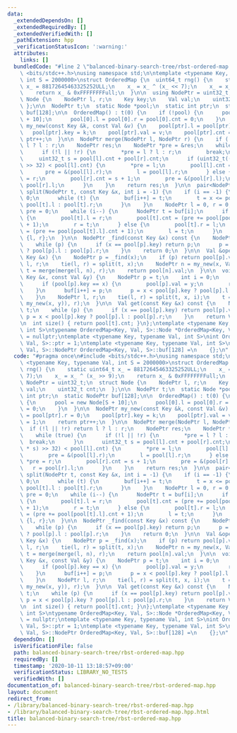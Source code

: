 ```yaml
---
data:
  _extendedDependsOn: []
  _extendedRequiredBy: []
  _extendedVerifiedWith: []
  _pathExtension: hpp
  _verificationStatusIcon: ':warning:'
  attributes:
    links: []
  bundledCode: "#line 2 \"balanced-binary-search-tree/rbst-ordered-map.hpp\"\n#include\
    \ <bits/stdc++.h>\nusing namespace std;\n\ntemplate <typename Key, typename Val,\
    \ int S = 2000000>\nstruct OrderedMap {\n  uint64_t rng() {\n    static uint64_t\
    \ x_ = 88172645463325252ULL;\n    x_ = x_ ^ (x_ << 7);\n    x_ = x_ ^ (x_ >> 9);\n\
    \    return x_ & 0xFFFFFFFFull;\n  }\n\n  using NodePtr = uint32_t;\n  struct\
    \ Node {\n    NodePtr l, r;\n    Key key;\n    Val val;\n    uint32_t cnt;\n \
    \ };\n\n  NodePtr t;\n  static Node *pool;\n  static int ptr;\n  static NodePtr\
    \ buf[128];\n\n  OrderedMap() : t(0) {\n    if (!pool) {\n      pool = new Node[S\
    \ + 10];\n      pool[0].l = pool[0].r = pool[0].cnt = 0;\n    }\n  }\n\n  NodePtr\
    \ my_new(const Key &k, const Val &v) {\n    pool[ptr].l = pool[ptr].r = 0;\n \
    \   pool[ptr].key = k;\n    pool[ptr].val = v;\n    pool[ptr].cnt = 1;\n    return\
    \ ptr++;\n  }\n\n  NodePtr merge(NodePtr l, NodePtr r) {\n    if (!l || !r) return\
    \ l ? l : r;\n    NodePtr res;\n    NodePtr *pre = &res;\n    while (true) {\n\
    \      if (!l || !r) {\n        *pre = l ? l : r;\n        break;\n      }\n \
    \     uint32_t s = pool[l].cnt + pool[r].cnt;\n      if (uint32_t((rng() * s)\
    \ >> 32) < pool[l].cnt) {\n        *pre = l;\n        pool[l].cnt = s + 1;\n \
    \       pre = &(pool[l].r);\n        l = pool[l].r;\n      } else {\n        *pre\
    \ = r;\n        pool[r].cnt = s + 1;\n        pre = &(pool[r].l);\n        r =\
    \ pool[r].l;\n      }\n    }\n    return res;\n  }\n\n  pair<NodePtr, NodePtr>\
    \ split(NodePtr t, const Key &x, int i = -1) {\n    if (i == -1) {\n      i =\
    \ 0;\n      while (t) {\n        buf[i++] = t;\n        t = x <= pool[t].key ?\
    \ pool[t].l : pool[t].r;\n      }\n    }\n    NodePtr l = 0, r = 0;\n    uint32_t\
    \ pre = 0;\n    while (i--) {\n      NodePtr t = buf[i];\n      if (x <= pool[t].key)\
    \ {\n        pool[t].l = r;\n        pool[t].cnt = (pre += pool[pool[t].r].cnt\
    \ + 1);\n        r = t;\n      } else {\n        pool[t].r = l;\n        pool[t].cnt\
    \ = (pre += pool[pool[t].l].cnt + 1);\n        l = t;\n      }\n    }\n    return\
    \ {l, r};\n  }\n\n  NodePtr _find(const Key &x) const {\n    NodePtr p = t;\n\
    \    while (p) {\n      if (x == pool[p].key) return p;\n      p = x < pool[p].key\
    \ ? pool[p].l : pool[p].r;\n    }\n    return 0;\n  }\n\n  Val &operator[](const\
    \ Key &x) {\n    NodePtr p = _find(x);\n    if (p) return pool[p].val;\n    NodePtr\
    \ l, r;\n    tie(l, r) = split(t, x);\n    NodePtr n = my_new(x, Val());\n   \
    \ t = merge(merge(l, n), r);\n    return pool[n].val;\n  }\n\n  void insert(const\
    \ Key &x, const Val &y) {\n    NodePtr p = t;\n    int i = 0;\n    while (p) {\n\
    \      if (pool[p].key == x) {\n        pool[p].val = y;\n        return;\n  \
    \    }\n      buf[i++] = p;\n      p = x < pool[p].key ? pool[p].l : pool[p].r;\n\
    \    }\n    NodePtr l, r;\n    tie(l, r) = split(t, x, i);\n    t = merge(merge(l,\
    \ my_new(x, y)), r);\n  }\n\n  Val get(const Key &x) const {\n    NodePtr p =\
    \ t;\n    while (p) {\n      if (x == pool[p].key) return pool[p].val;\n     \
    \ p = x < pool[p].key ? pool[p].l : pool[p].r;\n    }\n    return Val();\n  }\n\
    \n  int size() { return pool[t].cnt; }\n};\ntemplate <typename Key, typename Val,\
    \ int S>\ntypename OrderedMap<Key, Val, S>::Node *OrderedMap<Key, Val, S>::pool\
    \ = nullptr;\ntemplate <typename Key, typename Val, int S>\nint OrderedMap<Key,\
    \ Val, S>::ptr = 1;\ntemplate <typename Key, typename Val, int S>\ntypename OrderedMap<Key,\
    \ Val, S>::NodePtr OrderedMap<Key, Val, S>::buf[128] =\n    {};\n"
  code: "#pragma once\n#include <bits/stdc++.h>\nusing namespace std;\n\ntemplate\
    \ <typename Key, typename Val, int S = 2000000>\nstruct OrderedMap {\n  uint64_t\
    \ rng() {\n    static uint64_t x_ = 88172645463325252ULL;\n    x_ = x_ ^ (x_ <<\
    \ 7);\n    x_ = x_ ^ (x_ >> 9);\n    return x_ & 0xFFFFFFFFull;\n  }\n\n  using\
    \ NodePtr = uint32_t;\n  struct Node {\n    NodePtr l, r;\n    Key key;\n    Val\
    \ val;\n    uint32_t cnt;\n  };\n\n  NodePtr t;\n  static Node *pool;\n  static\
    \ int ptr;\n  static NodePtr buf[128];\n\n  OrderedMap() : t(0) {\n    if (!pool)\
    \ {\n      pool = new Node[S + 10];\n      pool[0].l = pool[0].r = pool[0].cnt\
    \ = 0;\n    }\n  }\n\n  NodePtr my_new(const Key &k, const Val &v) {\n    pool[ptr].l\
    \ = pool[ptr].r = 0;\n    pool[ptr].key = k;\n    pool[ptr].val = v;\n    pool[ptr].cnt\
    \ = 1;\n    return ptr++;\n  }\n\n  NodePtr merge(NodePtr l, NodePtr r) {\n  \
    \  if (!l || !r) return l ? l : r;\n    NodePtr res;\n    NodePtr *pre = &res;\n\
    \    while (true) {\n      if (!l || !r) {\n        *pre = l ? l : r;\n      \
    \  break;\n      }\n      uint32_t s = pool[l].cnt + pool[r].cnt;\n      if (uint32_t((rng()\
    \ * s) >> 32) < pool[l].cnt) {\n        *pre = l;\n        pool[l].cnt = s + 1;\n\
    \        pre = &(pool[l].r);\n        l = pool[l].r;\n      } else {\n       \
    \ *pre = r;\n        pool[r].cnt = s + 1;\n        pre = &(pool[r].l);\n     \
    \   r = pool[r].l;\n      }\n    }\n    return res;\n  }\n\n  pair<NodePtr, NodePtr>\
    \ split(NodePtr t, const Key &x, int i = -1) {\n    if (i == -1) {\n      i =\
    \ 0;\n      while (t) {\n        buf[i++] = t;\n        t = x <= pool[t].key ?\
    \ pool[t].l : pool[t].r;\n      }\n    }\n    NodePtr l = 0, r = 0;\n    uint32_t\
    \ pre = 0;\n    while (i--) {\n      NodePtr t = buf[i];\n      if (x <= pool[t].key)\
    \ {\n        pool[t].l = r;\n        pool[t].cnt = (pre += pool[pool[t].r].cnt\
    \ + 1);\n        r = t;\n      } else {\n        pool[t].r = l;\n        pool[t].cnt\
    \ = (pre += pool[pool[t].l].cnt + 1);\n        l = t;\n      }\n    }\n    return\
    \ {l, r};\n  }\n\n  NodePtr _find(const Key &x) const {\n    NodePtr p = t;\n\
    \    while (p) {\n      if (x == pool[p].key) return p;\n      p = x < pool[p].key\
    \ ? pool[p].l : pool[p].r;\n    }\n    return 0;\n  }\n\n  Val &operator[](const\
    \ Key &x) {\n    NodePtr p = _find(x);\n    if (p) return pool[p].val;\n    NodePtr\
    \ l, r;\n    tie(l, r) = split(t, x);\n    NodePtr n = my_new(x, Val());\n   \
    \ t = merge(merge(l, n), r);\n    return pool[n].val;\n  }\n\n  void insert(const\
    \ Key &x, const Val &y) {\n    NodePtr p = t;\n    int i = 0;\n    while (p) {\n\
    \      if (pool[p].key == x) {\n        pool[p].val = y;\n        return;\n  \
    \    }\n      buf[i++] = p;\n      p = x < pool[p].key ? pool[p].l : pool[p].r;\n\
    \    }\n    NodePtr l, r;\n    tie(l, r) = split(t, x, i);\n    t = merge(merge(l,\
    \ my_new(x, y)), r);\n  }\n\n  Val get(const Key &x) const {\n    NodePtr p =\
    \ t;\n    while (p) {\n      if (x == pool[p].key) return pool[p].val;\n     \
    \ p = x < pool[p].key ? pool[p].l : pool[p].r;\n    }\n    return Val();\n  }\n\
    \n  int size() { return pool[t].cnt; }\n};\ntemplate <typename Key, typename Val,\
    \ int S>\ntypename OrderedMap<Key, Val, S>::Node *OrderedMap<Key, Val, S>::pool\
    \ = nullptr;\ntemplate <typename Key, typename Val, int S>\nint OrderedMap<Key,\
    \ Val, S>::ptr = 1;\ntemplate <typename Key, typename Val, int S>\ntypename OrderedMap<Key,\
    \ Val, S>::NodePtr OrderedMap<Key, Val, S>::buf[128] =\n    {};\n"
  dependsOn: []
  isVerificationFile: false
  path: balanced-binary-search-tree/rbst-ordered-map.hpp
  requiredBy: []
  timestamp: '2020-10-11 13:18:57+09:00'
  verificationStatus: LIBRARY_NO_TESTS
  verifiedWith: []
documentation_of: balanced-binary-search-tree/rbst-ordered-map.hpp
layout: document
redirect_from:
- /library/balanced-binary-search-tree/rbst-ordered-map.hpp
- /library/balanced-binary-search-tree/rbst-ordered-map.hpp.html
title: balanced-binary-search-tree/rbst-ordered-map.hpp
---
```


